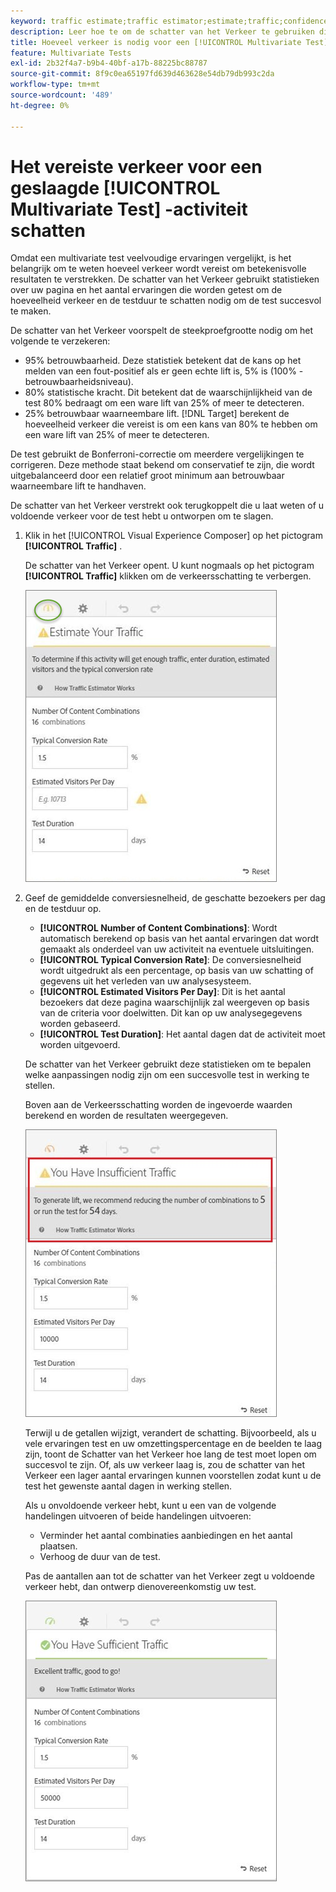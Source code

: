 ```yaml
---
keyword: traffic estimate;traffic estimator;estimate;traffic;confidence;statistical power;lift;bonferroni;conversion rate;visitors per day;duration
description: Leer hoe te om de schatter van het Verkeer te gebruiken die u laat weten of hebt u voldoende verkeer voor uw  [!DNL Adobe Target] [!UICONTROL Multivariate Test] activiteit om te slagen.
title: Hoeveel verkeer is nodig voor een [!UICONTROL Multivariate Test] (MVT) activiteit?
feature: Multivariate Tests
exl-id: 2b32f4a7-b9b4-40bf-a17b-88225bc88787
source-git-commit: 8f9c0ea65197fd639d463628e54db79db993c2da
workflow-type: tm+mt
source-wordcount: '489'
ht-degree: 0%

---
```


# Het vereiste verkeer voor een geslaagde [!UICONTROL Multivariate Test] -activiteit schatten

Omdat een multivariate test veelvoudige ervaringen vergelijkt, is het belangrijk om te weten hoeveel verkeer wordt vereist om betekenisvolle resultaten te verstrekken. De schatter van het Verkeer gebruikt statistieken over uw pagina en het aantal ervaringen die worden getest om de hoeveelheid verkeer en de testduur te schatten nodig om de test succesvol te maken.

De schatter van het Verkeer voorspelt de steekproefgrootte nodig om het volgende te verzekeren:

* 95% betrouwbaarheid. Deze statistiek betekent dat de kans op het melden van een fout-positief als er geen echte lift is, 5% is (100% - betrouwbaarheidsniveau).
* 80% statistische kracht. Dit betekent dat de waarschijnlijkheid van de test 80% bedraagt om een ware lift van 25% of meer te detecteren.
* 25% betrouwbaar waarneembare lift. [!DNL Target] berekent de hoeveelheid verkeer die vereist is om een kans van 80% te hebben om een ware lift van 25% of meer te detecteren.

De test gebruikt de Bonferroni-correctie om meerdere vergelijkingen te corrigeren. Deze methode staat bekend om conservatief te zijn, die wordt uitgebalanceerd door een relatief groot minimum aan betrouwbaar waarneembare lift te handhaven.

De schatter van het Verkeer verstrekt ook terugkoppelt die u laat weten of u voldoende verkeer voor de test hebt u ontworpen om te slagen.

1. Klik in het [!UICONTROL Visual Experience Composer] op het pictogram **[!UICONTROL Traffic]** .

   De schatter van het Verkeer opent. U kunt nogmaals op het pictogram **[!UICONTROL Traffic]** klikken om de verkeersschatting te verbergen.

   ![&#x200B; schatmatorempty beeld &#x200B;](assets/estimatorempty.png)

1. Geef de gemiddelde conversiesnelheid, de geschatte bezoekers per dag en de testduur op.

   * **[!UICONTROL Number of Content Combinations]**: Wordt automatisch berekend op basis van het aantal ervaringen dat wordt gemaakt als onderdeel van uw activiteit na eventuele uitsluitingen.
   * **[!UICONTROL Typical Conversion Rate]**: De conversiesnelheid wordt uitgedrukt als een percentage, op basis van uw schatting of gegevens uit het verleden van uw analysesysteem.
   * **[!UICONTROL Estimated Visitors Per Day]**: Dit is het aantal bezoekers dat deze pagina waarschijnlijk zal weergeven op basis van de criteria voor doelwitten. Dit kan op uw analysegegevens worden gebaseerd.
   * **[!UICONTROL Test Duration]**: Het aantal dagen dat de activiteit moet worden uitgevoerd.

   De schatter van het Verkeer gebruikt deze statistieken om te bepalen welke aanpassingen nodig zijn om een succesvolle test in werking te stellen.

   Boven aan de Verkeersschatting worden de ingevoerde waarden berekend en worden de resultaten weergegeven.

   ![&#x200B; schatten ontoereikende beeld &#x200B;](assets/estimatorinsufficient.png)

   Terwijl u de getallen wijzigt, verandert de schatting. Bijvoorbeeld, als u vele ervaringen test en uw omzettingspercentage en de beelden te laag zijn, toont de Schatter van het Verkeer hoe lang de test moet lopen om succesvol te zijn. Of, als uw verkeer laag is, zou de schatter van het Verkeer een lager aantal ervaringen kunnen voorstellen zodat kunt u de test het gewenste aantal dagen in werking stellen.

   Als u onvoldoende verkeer hebt, kunt u een van de volgende handelingen uitvoeren of beide handelingen uitvoeren:

   * Verminder het aantal combinaties aanbiedingen en het aantal plaatsen.
   * Verhoog de duur van de test.

   Pas de aantallen aan tot de schatter van het Verkeer zegt u voldoende verkeer hebt, dan ontwerp dienovereenkomstig uw test.

   ![&#x200B; schatter beeld &#x200B;](assets/estimatorok.png)
